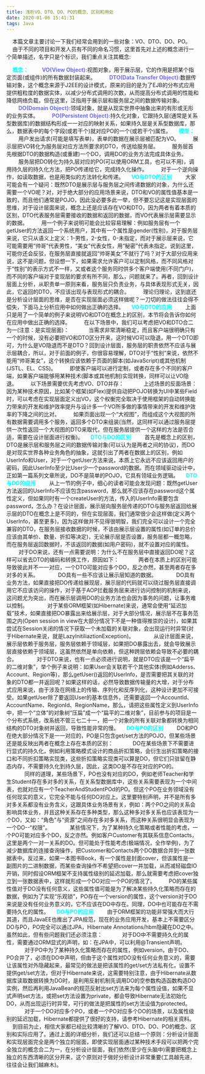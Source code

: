 ```yaml
---
title: 浅析VO、DTO、DO、PO的概念、区别和用处
date: 2020-01-06 15:41:31
tags: Java
---
```

&nbsp;&nbsp;&nbsp;&nbsp;本篇文章主要讨论一下我们经常会用到的一些对象：VO、DTO、DO、PO。
&nbsp;&nbsp;&nbsp;&nbsp;由于不同的项目和开发人员有不同的命名习惯，这里首先对上述的概念进行一个简单描述，名字只是个标识，我们重点关注其概念:
<!-- more -->
&nbsp;&nbsp;&nbsp;&nbsp;<b style="color: #00FFFF">概念：</b>
&nbsp;&nbsp;&nbsp;&nbsp;&nbsp;&nbsp;&nbsp;&nbsp;<b style="color: #6A6AFF">VO(View Object):</b>视图对象，用于展示层，它的作用是把某个指定页面(或组件)的所有数据封装起来。
&nbsp;&nbsp;&nbsp;&nbsp;&nbsp;&nbsp;&nbsp;&nbsp;<b style="color: #6A6AFF">DTO(Data Transfer Object):</b>数据传输对象，这个概念来源于J2EE的设计模式，原来的目的是为了EJB的分布式应用提供粗粒度的数据实体，以减少分布式调用的次数，从而提高分布式调用的性能和降低网络负载，但在这里，泛指用于展示层和服务层之间的数据传输对象。
&nbsp;&nbsp;&nbsp;&nbsp;&nbsp;&nbsp;&nbsp;&nbsp;<b style="color: #6A6AFF">DO(Domain Object):</b>领域对象，就是从现实世界中抽象出来的有形或无形的业务实体。
&nbsp;&nbsp;&nbsp;&nbsp;&nbsp;&nbsp;&nbsp;&nbsp;<b style="color: #6A6AFF">PO(Persistent Object):</b>持久化对象，它跟持久层(通常是关系型数据库)的数据结构形成一一对应的映射关系，如果持久层是关系型数据库，那么，数据表中的每个字段(或若干个)就对应PO的一个(或若干个)属性。
&nbsp;&nbsp;&nbsp;&nbsp;<b style="color: #00FFFF">模型：</b>
&nbsp;&nbsp;&nbsp;&nbsp;&nbsp;&nbsp;&nbsp;&nbsp;用户发出请求(可能是填写表单)，表单的数据在展示层被匹配为VO。
&nbsp;&nbsp;&nbsp;&nbsp;&nbsp;&nbsp;&nbsp;&nbsp;展示层把VO转化为服务层对应方法所要求的DTO，传送给服务层。
&nbsp;&nbsp;&nbsp;&nbsp;&nbsp;&nbsp;&nbsp;&nbsp;服务层首先根据DTO的数据构造(或重建)一个DO，调用DO的业务方法完成具体业务。
&nbsp;&nbsp;&nbsp;&nbsp;&nbsp;&nbsp;&nbsp;&nbsp;服务层把DO转化为持久层对应的PO(可以使用ORM工具，也可以不用)，调用持久层的持久化方法，把PO传递给它，完成持久化操作。
&nbsp;&nbsp;&nbsp;&nbsp;&nbsp;&nbsp;&nbsp;&nbsp;对于一个逆向操作，如读取数据，也是用类似的方法转化和传递。
&nbsp;&nbsp;&nbsp;&nbsp;<b style="color: #00FFFF">VO与DTO的区别</b>
&nbsp;&nbsp;&nbsp;&nbsp;&nbsp;&nbsp;&nbsp;&nbsp;大家可能会有一个疑问：既然DTO是展示层与服务层之间传递数据的对象，为什么还需要一个VO呢？对，对于绝大部分的应用场景来说，DTO和VO的属性值基本是一致的，而且他们通常是POJO，因此没必要多此一举，但不要忘记这是实现层面的思维，对于设计层面来说，概念上还是应该存在VO和DTO，因为两者有着本质的区别，DTO代表服务层需要接收的数据和返回的数据，而VO代表展示层需要显示的数据。
&nbsp;&nbsp;&nbsp;&nbsp;&nbsp;&nbsp;&nbsp;&nbsp;用一个例子来说明可能会比较容易理解：例如服务层有一个getUser的方法返回一个系统用户，其中有一个属性是gender(性别)，对于服务层来说，它只从语义上定义：1-男性，2-女性，0-未指定，而对于展示层来说，它可能需要用“帅哥”代表男性，“美女”代表女性，用“秘密”代表未指定。说到这里，可能你还会反驳，在服务层直接就返回“帅哥美女”不就行了吗？对于大部分应用来说，这不是问题，但设想一下，如果需求允许客户可以定制风格，而不同风格对于“性别”的表示方式不一样，又或者这个服务同时供多个客户端使用(不同门户)，而不同的客户端对于变现层的要求有所不同，那么，问题就来了。再者，回到设计层面上分析，从职责单一原则来看，服务层只负责业务，与具体表现形式无关，因此，它返回的DTO，不应该出现与表现形式的耦合。
&nbsp;&nbsp;&nbsp;&nbsp;&nbsp;&nbsp;&nbsp;&nbsp;理论归理论，这到底还是分析设计层面的思维，是否在实现层面必须这样做呢？一刀切的做法往往会得不偿失，下面马上分析应用中如何做出正确的选择。
&nbsp;&nbsp;&nbsp;&nbsp;<b style="color: #00FFFF">VO与DTO的应用</b>
&nbsp;&nbsp;&nbsp;&nbsp;&nbsp;&nbsp;&nbsp;&nbsp;上面只是用了一个简单的例子来说明VO和DTO在概念上的区别，本节将会告诉你如何在应用中做出正确的选择。
&nbsp;&nbsp;&nbsp;&nbsp;&nbsp;&nbsp;&nbsp;&nbsp;在以下场景中，我们可以考虑把VO和DTO合二为一(注意：是实现层面)：
&nbsp;&nbsp;&nbsp;&nbsp;&nbsp;&nbsp;&nbsp;&nbsp;&nbsp;&nbsp;&nbsp;&nbsp;当需求非常清晰稳定，而且客户端很明确只有一个的时候，没有必要把VO和DTO区分开来，这时候VO可以隐退，用一个DTO即可，为什么是VO隐退而不是DTO？回到设计层面，服务层的职责依然不应该与展示层耦合，所以，对于前面的例子，你很容易理解，DTO对于“性别”来说，依然不能用“帅哥美女”，这个转换应该依赖于页面的脚本(如JavaScript)或其他机制(JSTL、EL、CSS)。
&nbsp;&nbsp;&nbsp;&nbsp;&nbsp;&nbsp;&nbsp;&nbsp;即使客户端可以进行定制，或者存在多个不同的客户端，如果客户端能够用某种技术(脚本或其他机制)实现转换，同样可以让VO隐退。
&nbsp;&nbsp;&nbsp;&nbsp;&nbsp;&nbsp;&nbsp;&nbsp;以下场景需要优先考虑VO、DTO并存：
&nbsp;&nbsp;&nbsp;&nbsp;&nbsp;&nbsp;&nbsp;&nbsp;&nbsp;&nbsp;&nbsp;&nbsp;上述场景的反面场景：因为某种技术原因，比如某个框架(如Flex)提供自动把POJO转换为UI中某些Field时，可以考虑在实现层面定义出VO，这个权衡完全取决于使用框架的自动转换能力带来的开发和维护效率提升与设计多一个VO所多做的事情带来的开发和维护效率的下降之间的比对。
&nbsp;&nbsp;&nbsp;&nbsp;&nbsp;&nbsp;&nbsp;&nbsp;如果页面出现一个“大视图”，而组成这个大视图的所有数据需要调用多个服务，返回多个DTO来组装(当然，这同样可以通过服务层提供一次性返回一个大视图的DTO来取代，但在服务层提供一个这样的方法是否合适，需要在设计层面进行权衡)。
&nbsp;&nbsp;&nbsp;&nbsp;<b style="color: #00FFFF">DTO与DO的区别</b>
&nbsp;&nbsp;&nbsp;&nbsp;&nbsp;&nbsp;&nbsp;&nbsp;首先是概念上的区别，DTO是展示层和服务层之间的数据传输对象(可以认为是两者之间的协议)，而DO是对现实世界各种业务角色的抽象，这就引出了两者在数据上的区别，例如UserInfo和User，对于一个getUser方法来说，本质上它永远不应该返回用户的密码，因此UserInfo至少比User少一个password的数据。而在领域驱动设计中，正如第一篇系列文章所说，DO不是简单的POJO，它具有领域业务逻辑。
&nbsp;&nbsp;&nbsp;&nbsp;<b style="color: #00FFFF">DTO与DO的应用</b>
&nbsp;&nbsp;&nbsp;&nbsp;&nbsp;&nbsp;&nbsp;&nbsp;从上一节的例子中，细心的读者可能会发现问题：既然getUser方法返回的UserInfo不应该包含password，那么就不应该存在password这个属性定义，但如果同时有一个createUser的方法，传入的UserInfo需要包含password，怎么办？在设计层面，展示层向服务层传递的DTO与服务层返回给展示层的DTO在概念上是不同的，但在实现层面，我们通常很少会这样做(定义两个UserInfo，甚至更多)，因为这样做并不见得很明智，我们完全可以设计一个完全兼容的DTO，在服务层接收数据的时候，不该由展示层设置的属性(如订单的总价应该由其单价、数量、折扣等决定)，无论展示层是否设置，服务层都一概忽略，而在服务层返回数据时，不该返回的数据(如用户密码)，就不设置对应的属性。
&nbsp;&nbsp;&nbsp;&nbsp;&nbsp;&nbsp;&nbsp;&nbsp;对于DO来说，还有一点需要说明：为什么不在服务层中直接返回DO呢？这样可以省去DTO的编码和转换工作，原因如下：
&nbsp;&nbsp;&nbsp;&nbsp;&nbsp;&nbsp;&nbsp;&nbsp;&nbsp;&nbsp;&nbsp;&nbsp;两者在本质上的区别可能导致彼此并不一一对应，一个DTO可能对应多个DO，反之亦然，甚至两者存在多对多的关系。
&nbsp;&nbsp;&nbsp;&nbsp;&nbsp;&nbsp;&nbsp;&nbsp;&nbsp;&nbsp;&nbsp;&nbsp;DO具有一些不应该让展示层知道的数据。
&nbsp;&nbsp;&nbsp;&nbsp;&nbsp;&nbsp;&nbsp;&nbsp;&nbsp;&nbsp;&nbsp;&nbsp;DO具有业务方法，如果直接把DO传递给展现层，展示层的代码就可以绕过服务层直接调用它不应该访问的操作，对于基于AOP拦截服务层来进行访问控制的机制来说，这问题尤为突出，而在展示层调用DO的业务方法也会因为事务的问题，让事务难以控制。
&nbsp;&nbsp;&nbsp;&nbsp;&nbsp;&nbsp;&nbsp;&nbsp;&nbsp;&nbsp;&nbsp;&nbsp;对于某些ORM框架(如Hibernate)来说，通常会使用“延迟加载”技术，如果直接把DO暴露出来给展示层，对于大部分情况，展示层不在事务范围之内(Open session in view在大部分情况下不是一种值得推崇的设计)，如果其尝试在Session关闭的情况下获取一个未加载的关联对象，会出现运行时异常(对于Hibernate来说，就是LazyInitiliaztionException)。
&nbsp;&nbsp;&nbsp;&nbsp;&nbsp;&nbsp;&nbsp;&nbsp;&nbsp;&nbsp;&nbsp;&nbsp;从设计层面来说，展示层依赖于服务层，服务层依赖于领域层，如果把DO暴露出去，就会导致展示层直接依赖于领域层，这虽然依然是单向依赖，但这种跨层依赖会导致不必要的耦合。
&nbsp;&nbsp;&nbsp;&nbsp;&nbsp;&nbsp;&nbsp;&nbsp;&nbsp;&nbsp;&nbsp;&nbsp;对于DTO来说，也有一点必须进行说明，就是DTO应该是一个“扁平的二维对象”，举个例子来说明：如果User会关联若干个其他实体(例如Adderss、Account、Region等)，那么getUser()返回的UserInfo，是否需要把其关联的对象的DTO都一并返回呢？如果这样的话，必然导致数据传输量的大增，对于分布式应用来说，由于涉及在网络上的传输、序列化和反序列化，这种设计更加不可接受。如果getUser除了要返回User的基本信息外，还需要返回一个AccountId、AccountName、RegionId、RegionName，那么，请把这些属性定义到UserInfo中，把一个“立体”的对象树“压扁”成一个“扁平的二维对象”，目前参与的项目是一个分布式系统，改系统不管三七二十一，把一个对象的所有关联对象都转换为相同结构的DTO对象树并返回，导致性能非常的慢。
&nbsp;&nbsp;&nbsp;&nbsp;<b style="color: #00FFFF">DO与PO的区别</b>
&nbsp;&nbsp;&nbsp;&nbsp;&nbsp;&nbsp;&nbsp;&nbsp;DO和PO在绝大部分情况下是一一对应的，PO是只包含get/set方法的POJO，但某些场景还是能反映出两者在概念上存在本质的区别：
&nbsp;&nbsp;&nbsp;&nbsp;&nbsp;&nbsp;&nbsp;&nbsp;&nbsp;&nbsp;&nbsp;&nbsp;DO在某些场景下不需要进行显式的持久化，例如利用策略模式设计的商品折扣策略，会衍生出折扣策略的接口和不同折扣策略实现类，这些折扣策略实现类可以算是DO，但它们只驻留在静态内存，不需要持久化到持久层，因此，这类DO是不存在对应的PO的。
&nbsp;&nbsp;&nbsp;&nbsp;&nbsp;&nbsp;&nbsp;&nbsp;&nbsp;&nbsp;&nbsp;&nbsp;同样的道理，某些场景下，PO也没有对应的DO，例如老师Teacher和学生Student存在多对多的关系，在关系型数据库中，这些关系需要表现为一个中间表，也就对应有一个TeacherAndStudentPOd的PO。但这个PO在业务领域没有任何现实的意义，它完全不能与任何DO对应上。这里要特别声明，并不是所有多对多关系都没有业务含义，这跟具体业务场景有关，例如：两个PO之间的关系会影响具体业务，并且这种关系存在多种类型，那么这种多对多关系也应该表现为一个DO，又如：“角色”与“资源”之间存在多对多关系，而这种关系很明显会表现为一个DO--“权限”。
&nbsp;&nbsp;&nbsp;&nbsp;&nbsp;&nbsp;&nbsp;&nbsp;&nbsp;&nbsp;&nbsp;&nbsp;某些情况下，为了某种持久化策略或者性能的考虑，一个PO可能对应多个DO，反之亦然。例如客户Customer有其联系信息Contacts，这里是两个一对一关系的DO。但可能处于性能考虑(极端情况，全作举例)，为了减少数据库的连接查询操作，把Customer和Contacts两个DO数据合并到一张数据表中。反过来，如果一本图书Book，有一个属性是封面cover，但该属性是一副图片的二进制数据，而某些查询操作不希望把cover一并加载，从而减轻磁盘IO开销，同时假设ORM框架不支持属性级别的延迟加载，那么就需要考虑把cover独立到一张数据表中，这样就形成一个DO对应一个PO的情况了。
&nbsp;&nbsp;&nbsp;&nbsp;&nbsp;&nbsp;&nbsp;&nbsp;PO的某些属性值对于DO没有任何意义，这些属性值可能是为了解决某些持久化策略而存在的数据，例如为了实现“乐观锁”，PO存在一个version的属性，这个version对于DO来说是没有任何业务意义的，它不应该在DO中存在。同理，DO中也可能存在不需要持久化的属性。
&nbsp;&nbsp;&nbsp;&nbsp;<b style="color: #00FFFF">DO与PO的应用</b>
&nbsp;&nbsp;&nbsp;&nbsp;&nbsp;&nbsp;&nbsp;&nbsp;由于ORM框架的功能非常强大而大行其道，而且JavaEE也推出了JPA规范，现在的业务应用开发，基本上不需要区分DO与PO，PO完全可以通过JPA，Hibernate Annotations/hbm隐藏在DO之中。虽然如此，但有些问题我们还必须注意：
&nbsp;&nbsp;&nbsp;&nbsp;&nbsp;&nbsp;&nbsp;&nbsp;&nbsp;&nbsp;&nbsp;&nbsp;对于DO中不需要持久化的属性，需要通过ORM显式的声明，如：在JPA中，可以利用@Transient声明。
&nbsp;&nbsp;&nbsp;&nbsp;&nbsp;&nbsp;&nbsp;&nbsp;&nbsp;&nbsp;&nbsp;&nbsp;对于PO中为了某种持久化策略而存在的属性，例如version，由于DO、PO合并了，必须在DO中声明，但由于这个属性对DO没有任何业务意义的，需要让该属性对外隐藏起来，最常见的做法是把该属性的get/set方法私有化，设置不提供get/set方法，但对于Hibernate来说，这需要特别注意，由于Hibernate从数据库读取数据转换为DO时，是利用反射机制先调用DO的空参数构造函数构造DO实例，然后再利用JavaBean的规范反射出set方法来为每个属性设值，如果不显式声明set方法，或把set方法设置为private，都会导致Hibernate无法初始化DO，从而出现运行时异常，可行的做法是把属性的set方法设值为protected。
&nbsp;&nbsp;&nbsp;&nbsp;&nbsp;&nbsp;&nbsp;&nbsp;&nbsp;&nbsp;&nbsp;&nbsp;对于一个DO对应多个PO，或者一个PO对应多个DO的场景，以及属性级别的延迟加载，Hibernate都提供了很好的支持，请参考Hibernate的相关资料。
&nbsp;&nbsp;&nbsp;&nbsp;到目前为止，相信大家都已经比较清晰的了解VO、DTO、DO、PO的概念、区别和实际应用了。通过上面的详细分析，我们还可以总结一个原则：分析设计层面和实现层面完全是两个独立的层面，即使实现层面通过某种技术手段可以把两个完全独立的概念合二为一，在分析设计层面，我们依然(至少在头脑中)需要把概念上独立的东西清晰的区分开来，这个原则对于做好分析设计非常重要(工具越先进，往往会让我们越麻木)。